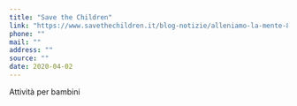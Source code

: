 ```yaml
---
title: "Save the Children"
link: "https://www.savethechildren.it/blog-notizie/alleniamo-la-mente-8-attivita-da-fare-casa-con-bambini"
phone: ""
mail: ""
address: ""
source: ""
date: 2020-04-02
---
```


Attività per bambini
